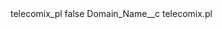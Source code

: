 <?xml version="1.0" encoding="UTF-8"?>
<CustomMetadata xmlns="http://soap.sforce.com/2006/04/metadata" xmlns:xsi="http://www.w3.org/2001/XMLSchema-instance" xmlns:xsd="http://www.w3.org/2001/XMLSchema">
    <label>telecomix_pl</label>
    <protected>false</protected>
    <values>
        <field>Domain_Name__c</field>
        <value xsi:type="xsd:string">telecomix.pl</value>
    </values>
</CustomMetadata>
